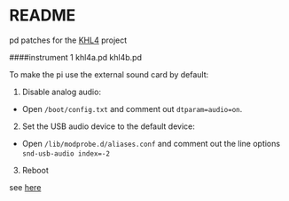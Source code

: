 # README #

pd patches for the [KHL4](https://github.com/muggezifter/khl4express/wiki/KHL4) project

####instrument 1
khl4a.pd
khl4b.pd

To make the pi use the external sound card by default:

1. Disable analog audio:
  * Open `/boot/config.txt` and comment out `dtparam=audio=on`.
2. Set the USB audio device to the default device:
  * Open `/lib/modprobe.d/aliases.conf` and comment out the line options `snd-usb-audio index=-2`
3. Reboot

see [here](http://superuser.com/questions/989385/alsa-base-conf-missing-in-new-raspberry-pi-raspbian-jesse)
